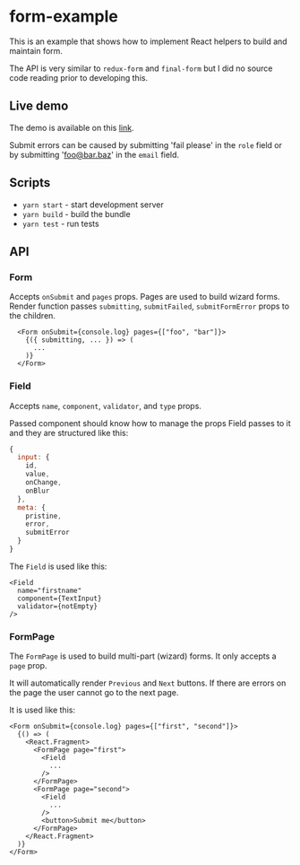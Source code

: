 # form-example

This is an example that shows how to implement React helpers to build and maintain form.

The API is very similar to `redux-form` and `final-form` but I did no source code reading prior to developing this.

## Live demo
The demo is available on this [link](https://build-btbbnfwqty.now.sh). 

Submit errors can be caused by submitting 'fail please' in the `role` field or by submitting 'foo@bar.baz' in the `email` field.
## Scripts
- `yarn start` - start development server
- `yarn build` - build the bundle
- `yarn test` - run tests

## API
### Form
Accepts `onSubmit` and `pages` props. Pages are used to build wizard forms. Render function passes `submitting`, `submitFailed`, `submitFormError` props to the children.
```
  <Form onSubmit={console.log} pages={["foo", "bar"]}>
    {({ submitting, ... }) => (
      ...
    )}
  </Form>
```

### Field
Accepts `name`, `component`, `validator`, and `type` props.

Passed component should know how to manage the props Field passes to it and they are structured like this:
``` js
{
  input: {
    id,
    value,
    onChange,
    onBlur
  },
  meta: {
    pristine,
    error,
    submitError
  }
}
```

The `Field` is used like this:

```
<Field
  name="firstname"
  component={TextInput}
  validator={notEmpty}
/>
```

### FormPage
The `FormPage` is used to build multi-part (wizard) forms. It only accepts a `page` prop.

It will automatically render `Previous` and `Next` buttons. If there are errors on the page the user cannot go to the next page.

It is used like this:
```
<Form onSubmit={console.log} pages={["first", "second"]}>
  {() => (
    <React.Fragment>
      <FormPage page="first">
        <Field
          ...
        />
      </FormPage>
      <FormPage page="second">
        <Field
          ...
        />
        <button>Submit me</button>
      </FormPage>
    </React.Fragment>
  )}
</Form>

```